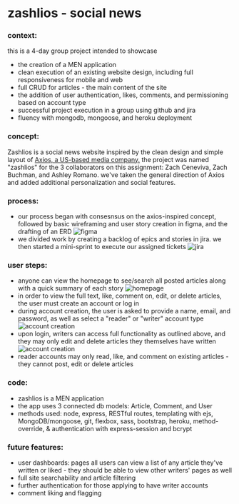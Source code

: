 # zashlios - social news

### context:<br />
this is a 4-day group project intended to showcase 
* the creation of a MEN application 
* clean execution of an existing website design, including full responsiveness for mobile and web
* full CRUD for articles - the main content of the site
* the addition of user authentication, likes, comments, and permissioning based on account type
* successful project execution in a group using github and jira
* fluency with mongodb, mongoose, and heroku deployment

### concept: <br />
Zashlios is a social news website inspired by the clean design and simple layout of [Axios, a US-based media company.](https://www.axios.com/) the project was named "zashlios" for the 3 collaborators on this assignment: Zach Ceneviva, Zach Buchman, and Ashley Romano. we've taken the general direction of Axios and added additional personalization and social features.

### process: <br />
* our process began with consesnsus on the axios-inspired concept, followed by basic wireframing and user story creation in figma, and the drafting of an ERD
![figma](https://i.ibb.co/dK6vkxc/Screen-Shot-2021-10-14-at-2-32-52-PM.png)
* we divided work by creating a backlog of epics and stories in jira. we then started a mini-sprint to execute our assigned tickets
![jira](https://i.ibb.co/rpwBWXp/Screen-Shot-2021-10-12-at-11-33-21-AM.png)

### user steps:<br />
* anyone can view the homepage to see/search all posted articles along with a quick summary of each story
![homepage](https://i.ibb.co/TqCPJp6/Screen-Shot-2021-10-14-at-2-59-27-PM.png)
* in order to view the full text, like, comment on, edit, or delete articles, the user must create an account or log in
* during account creation, the user is asked to provide a name, email, and password, as well as select a "reader" or "writer" account type
![account creation](https://i.ibb.co/dB5DTkt/Screen-Shot-2021-10-14-at-2-56-52-PM.png)
* upon login, writers can access full functionality as outlined above, and they may only edit and delete articles they themselves have written
![account creation](https://i.ibb.co/pJ6nBFh/Screen-Shot-2021-10-14-at-3-01-25-PM.png)
* reader accounts may only read, like, and comment on existing articles - they cannot post, edit or delete articles

### code: <br />
* zashlios is a MEN application 
* the app uses 3 connected db models: Article, Comment, and User
* methods used: node, express, RESTful routes, templating with ejs, MongoDB/mongoose, git, flexbox, sass, bootstrap, heroku, method-override, & authentication with express-session and bcrypt

### future features:<br/>
* user dashboards: pages all users can view a list of any article they've written or liked - they should be able to view other writers' pages as well
* full site searchability and article filtering
* further authentication for those applying to have writer accounts
* comment liking and flagging